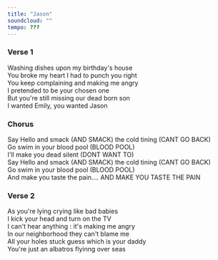 ```yaml
---
title: "Jason"
soundcloud: ""
tempo: ???
---
```


### Verse 1

Washing dishes upon my birthday's house  
You broke my heart I had to punch you right  
You keep complaining and making me angry  
I pretended to be your chosen one  
But you're still missing our dead born son  
I wanted Emily, you wanted Jason

### Chorus

Say Hello and smack (AND SMACK) the cold tining (CANT GO BACK)  
Go swim in your blood pool (BLOOD POOL)  
I'll make you dead silent (DONT WANT TO)  
Say Hello and smack (AND SMACK) the cold tining (CANT GO BACK)  
Go swim in your blood pool (BLOOD POOL)  
And make you taste the pain.... AND MAKE YOU TASTE THE PAIN  

### Verse 2

As you're lying crying like bad babies  
I kick your head and turn on the TV  
I can't hear anything : it's making me angry  
In our neighborhood they can't blame me  
All your holes stuck guess which is your daddy  
You're just an albatros flyinng over seas  
